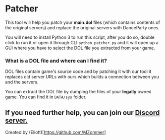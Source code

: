 # Patcher
This tool will help you patch your **main.dol** files (which contains contents of the original servers) and replace the original servers with DanceParty ones.

You will need to install Python 3 to run this script, after you do so, double click to run it or open it through CLI `python patcher.py` and it will open up a GUI where you have to select the DOL file you extracted from your game.

### What is a DOL file and where can I find it?
DOL files contain game's source code and by patching it with our tool it replaces old server URLs with ours which builds a connection between you and the servers.

You can extract the DOL file by dumping the files of your **legally** owned game. You can find it in `DATA/sys` folder.

If you need further help, you can join our [Discord server.](https://discord.gg/msKfjrqfCm)
----
Created by (Eliott)[https://github.com/MZommer]
